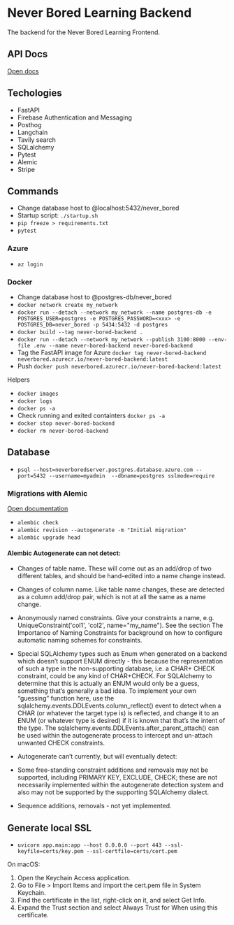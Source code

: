# Never Bored Learning Backend

The backend for the Never Bored Learning Frontend.

## API Docs

[Open docs](http://127.0.0.1:8000/docs)

## Techologies

- FastAPI
- Firebase Authentication and Messaging
- Posthog
- Langchain
- Tavily search
- SQLalchemy
- Pytest
- Alemic
- Stripe

## Commands

- Change database host to @localhost:5432/never_bored
- Startup script: `./startup.sh`
- `pip freeze > requirements.txt`
- `pytest`

### Azure

- `az login`

### Docker

- Change database host to @postgres-db/never_bored
- `docker network create my_network`
- `docker run --detach --network my_network --name postgres-db -e POSTGRES_USER=postgres -e POSTGRES_PASSWORD=<xxx> -e POSTGRES_DB=never_bored -p 5434:5432 -d postgres`
- `docker build --tag never-bored-backend .`
- `docker run --detach --network my_network --publish 3100:8000 --env-file .env --name never-bored-backend never-bored-backend`
- Tag the FastAPI image for Azure
  `docker tag never-bored-backend neverbored.azurecr.io/never-bored-backend:latest`
- Push `docker push neverbored.azurecr.io/never-bored-backend:latest`

Helpers

- `docker images`
- `docker logs`
- `docker ps -a`
- Check running and exited containters `docker ps -a`
- `docker stop never-bored-backend`
- `docker rm never-bored-backend`

## Database

- `psql --host=neverboredserver.postgres.database.azure.com --port=5432 --username=myadmin  --dbname=postgres sslmode=require`

### Migrations with Alemic

[Open documentation](https://alembic.sqlalchemy.org/en/latest/tutorial.html)

- `alembic check`
- `alembic revision --autogenerate -m "Initial migration"`
- `alembic upgrade head`

#### Alembic Autogenerate can not detect:

- Changes of table name. These will come out as an add/drop of two different
  tables, and should be hand-edited into a name change instead.
- Changes of column name. Like table name changes, these are detected as a
  column add/drop pair, which is not at all the same as a name change.
- Anonymously named constraints. Give your constraints a name, e.g.
  UniqueConstraint('col1', 'col2', name="my_name"). See the section The
  Importance of Naming Constraints for background on how to configure automatic
  naming schemes for constraints.
- Special SQLAlchemy types such as Enum when generated on a backend which
  doesn’t support ENUM directly - this because the representation of such a type
  in the non-supporting database, i.e. a CHAR+ CHECK constraint, could be any
  kind of CHAR+CHECK. For SQLAlchemy to determine that this is actually an ENUM
  would only be a guess, something that’s generally a bad idea. To implement
  your own “guessing” function here, use the
  sqlalchemy.events.DDLEvents.column_reflect() event to detect when a CHAR (or
  whatever the target type is) is reflected, and change it to an ENUM (or
  whatever type is desired) if it is known that that’s the intent of the type.
  The sqlalchemy.events.DDLEvents.after_parent_attach() can be used within the
  autogenerate process to intercept and un-attach unwanted CHECK constraints.
- Autogenerate can’t currently, but will eventually detect:

- Some free-standing constraint additions and removals may not be supported,
  including PRIMARY KEY, EXCLUDE, CHECK; these are not necessarily implemented
  within the autogenerate detection system and also may not be supported by the
  supporting SQLAlchemy dialect.
- Sequence additions, removals - not yet implemented.

## Generate local SSL

- `uvicorn app.main:app --host 0.0.0.0 --port 443 --ssl-keyfile=certs/key.pem --ssl-certfile=certs/cert.pem`

On macOS:

1. Open the Keychain Access application.
2. Go to File > Import Items and import the cert.pem file in System Keychain.
3. Find the certificate in the list, right-click on it, and select Get Info.
4. Expand the Trust section and select Always Trust for When using this
   certificate.
